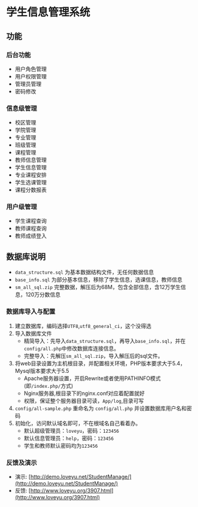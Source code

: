 # 学生信息管理系统
## 功能
### 后台功能
* 用户角色管理
* 用户权限管理
* 管理员管理
* 密码修改

### 信息级管理
* 校区管理
* 学院管理
* 专业管理
* 班级管理
* 课程管理
* 教师信息管理
* 学生信息管理
* 专业课程安排
* 学生选课管理
* 课程分数报表

### 用户级管理
* 学生课程查询
* 教师课程查询
* 教师成绩登入

## 数据库说明
* `data_structure.sql` 为基本数据结构文件，无任何数据信息
* `base_info.sql` 为部分基本信息，移除了学生信息，选课信息，教师信息
* `sm_all_sql.zip` 完整数据，解压后为68M，包含全部信息，含12万学生信息，120万分数信息

### 数据库导入与配置
1. 建立数据库，编码选择`UTF8`,`utf8_general_ci`，这个没得选
2. 导入数据库文件
	* 精简导入：先导入`data_structure.sql`，再导入`base_info.sql`，并在`config/all.php`中修改数据库连接信息。
	* 完整导入：先解压`sm_all_sql.zip`，导入解压后的sql文件。
3. 将web目录设置为主机根目录，并配置相关环境，PHP版本要求大于5.4，Mysql版本要求大于5.5
	* Apache服务器设置，开启Rewrite或者使用PATHINFO模式(即`/index.php/`方式)
	* Nginx服务器,根目录下的nginx.conf对应着配置就好
	* 权限，保证整个服务器目录可读，`App/log`,目录可写
4. `config/all-sample.php` 重命名为 `config/all.php` 并设置数据库用户名和密码
5. 初始化，访问默认域名即可，不在根域名自己看着办。
	* 默认超级管理员：`loveyu`，密码：`123456`
	* 默认信息管理员：`help`，密码：`123456`
	* 学生和教师默认密码均为`123456`
	
### 反馈及演示
* 演示: [http://demo.loveyu.net/StudentManage/](http://demo.loveyu.net/StudentManage/)
* 反馈: [http://www.loveyu.org/3907.html](http://www.loveyu.org/3907.html)